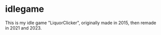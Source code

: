 # idlegame
This is my idle game "LiquorClicker", originally made in 2015, then remade in 2021 and 2023.
